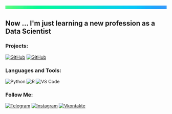 [![Header](https://github.com/aeabramov/aeabramov/blob/main/line.gif)](https://www.youtube.com/watch?v=dQw4w9WgXcQ)

## Now ... I'm just learning a new profession as a Data Scientist

### Projects:
[![GitHub](https://img.shields.io/badge/-Project_0-090909?style=for-the-badge&logo=github&logoColor=097CDB)](https://github.com/aeabramov/guess_the_number)
[![GitHub](https://img.shields.io/badge/-Project_1-090909?style=for-the-badge&logo=github&logoColor=097CDB)](https://github.com/aeabramov/hh_cleardata)

### Languages and Tools:
![Python](https://img.shields.io/badge/-Python-090909?style=for-the-badge&logo=python&logoColor=47C5FB)
![R](https://img.shields.io/badge/-R-090909?style=for-the-badge&logo=r&logoColor=097CDB)
![VS Code](https://img.shields.io/badge/-VSCode-090909?style=for-the-badge&logo=visualstudiocode&logoColor=F8C52C)

### Follow Me:
[![Telegram](https://img.shields.io/badge/-Telegram-090909?style=for-the-badge&logo=telegram&logoColor=27A0D9)](https://t.me/andrey_abramov)
[![Instagram](https://img.shields.io/badge/-Instagram-090909?style=for-the-badge&logo=instagram&logoColor=B4068E)](https://www.instagram.com/aeabramov)
[![Vkontakte](https://img.shields.io/badge/-Vkontakte-090909?style=for-the-badge&logo=Vk&logoColor=4F7DB3)](https://vk.com/aeabramov)
